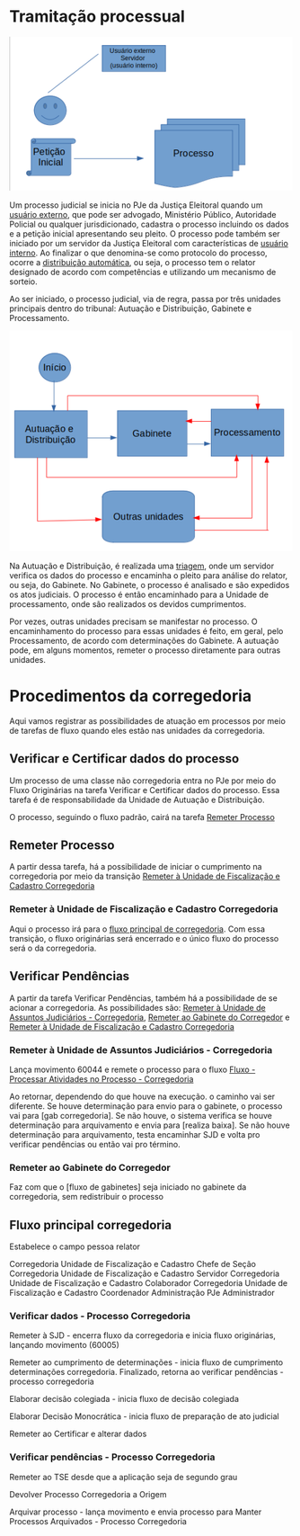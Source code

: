 # Tramitação processual

![Início](img/fluxo1.png)

Um processo judicial se inicia no PJe da Justiça Eleitoral quando um [usuário externo](http://www.pje.jus.br/wiki/index.php/Regras_de_neg%C3%B3cio#RN277), que pode ser advogado, Ministério Público, Autoridade Policial ou qualquer jurisdicionado, cadastra o processo incluindo os dados e a petição inicial apresentando seu pleito. O processo pode também ser iniciado por um servidor da Justiça Eleitoral com características de [usuário interno](http://www.pje.jus.br/wiki/index.php/Regras_de_neg%C3%B3cio#RN394). Ao finalizar o que denomina-se como protocolo do processo, ocorre a [distribuição automática](http://www.pje.jus.br/wiki/index.php/Distribui%C3%A7%C3%A3o), ou seja, o processo tem o relator designado de acordo com competências e utilizando um mecanismo de sorteio.

Ao ser iniciado, o processo judicial, via de regra, passa por três unidades principais dentro do tribunal: Autuação e Distribuição, Gabinete e Processamento.

![Tramitação padrão](img/fluxo2.png)

Na Autuação e Distribuição, é realizada uma [triagem](corregedoria.md#verificar-e-certificar-dados-do-processo), onde um servidor verifica os dados do processo e encaminha o pleito para análise do relator, ou seja, do Gabinete. No Gabinete, o processo é analisado e são expedidos os atos judiciais. O processo é então encaminhado para a Unidade de processamento, onde são realizados os devidos cumprimentos. 

Por vezes, outras unidades precisam se manifestar no processo. O encaminhamento do processo para essas unidades é feito, em geral, pelo Processamento, de acordo com determinações do Gabinete. A autuação pode, em alguns momentos, remeter o processo diretamente para outras unidades. 


# Procedimentos da corregedoria

Aqui vamos registrar as possibilidades de atuação em processos por meio de tarefas de fluxo quando eles estão nas unidades da corregedoria. 

## Verificar e Certificar dados do processo

Um processo de uma classe não corregedoria entra no PJe por meio do Fluxo Originárias na tarefa Verificar e Certificar dados do processo. Essa tarefa é de responsabilidade da Unidade de Autuação e Distribuição.

O processo, seguindo o fluxo padrão, cairá na tarefa [Remeter Processo](corregedoria.md#remeter-processo)

## Remeter Processo

A partir dessa tarefa, há a possibilidade de iniciar o cumprimento na corregedoria por meio da transição [Remeter à Unidade de Fiscalização e Cadastro Corregedoria](corregedoria.md#remeter-a-unidade-de-fiscalizacao-e-cadastro-corregedoria)

### Remeter à Unidade de Fiscalização e Cadastro Corregedoria

Aqui o processo irá para o [fluxo principal de corregedoria](corregedoria.md#fluxo-principal-corregedoria). Com essa transição, o fluxo originárias será encerrado e o único fluxo do processo será o da corregedoria.

## Verificar Pendências

A partir da tarefa Verificar Pendências, também há a possibilidade de se acionar a corregedoria. As possibilidades são: [Remeter à Unidade de Assuntos Judiciários - Corregedoria](corregedoria.md#remeter-a-unidade-de-assuntos-judiciarios-corregedoria), [Remeter ao Gabinete do Corregedor](corregedoria.md#remeter-ao-gabinete-do-corregedor) e [Remeter à Unidade de Fiscalização e Cadastro Corregedoria](corregedoria.md#remeter-a-unidade-de-fiscalizacao-e-cadastro-corregedoria)


### Remeter à Unidade de Assuntos Judiciários - Corregedoria

Lança movimento 60044 e remete o processo para o fluxo [Fluxo - Processar Atividades no Processo - Corregedoria](corregedoria.md#processar-atividades-no-processo-corregedoria)

Ao retornar, dependendo do que houve na execução. o caminho vai ser diferente. Se houve determinação para envio para o gabinete, o processo vai para [gab corregedoria]. Se não houve, o sistema verifica se houve determinação para arquivamento e envia para [realiza baixa]. Se não houve determinação para arquivamento, testa encaminhar SJD e volta pro verificar pendências ou então vai pro término. 


### Remeter ao Gabinete do Corregedor

Faz com que o [fluxo de gabinetes] seja iniciado no gabinete da corregedoria, sem redistribuir o processo


## Fluxo principal corregedoria

Estabelece o campo pessoa relator

Corregedoria Unidade de Fiscalização e Cadastro	Chefe de Seção
Corregedoria Unidade de Fiscalização e Cadastro	Servidor
Corregedoria Unidade de Fiscalização e Cadastro	Colaborador
Corregedoria Unidade de Fiscalização e Cadastro	Coordenador
Administração PJe	Administrador

### Verificar dados - Processo Corregedoria

Remeter à SJD - encerra fluxo da corregedoria e inicia fluxo originárias, lançando movimento (60005)

Remeter ao cumprimento de determinações - inicia fluxo de cumprimento determinações corregedoria. Finalizado, retorna ao verificar pendências - processo corregedoria

Elaborar decisão colegiada - inicia fluxo de decisão colegiada

Elaborar Decisão Monocrática - inicia fluxo de preparação de ato judicial

Remeter ao Certificar e alterar dados

### Verificar pendências - Processo Corregedoria

Remeter ao TSE desde que a aplicação seja de segundo grau

Devolver Processo Corregedoria a Origem

Arquivar processo - lança movimento e envia processo para  Manter Processos Arquivados - Processo Corregedoria
